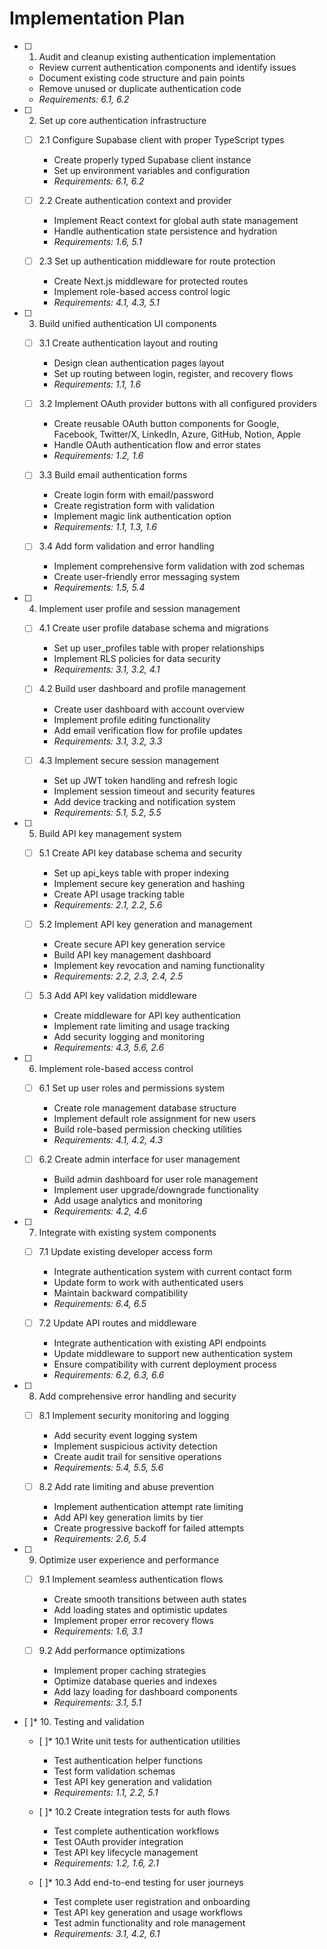 # Implementation Plan

- [ ] 1. Audit and cleanup existing authentication implementation
  - Review current authentication components and identify issues
  - Document existing code structure and pain points
  - Remove unused or duplicate authentication code
  - _Requirements: 6.1, 6.2_

- [ ] 2. Set up core authentication infrastructure
  - [ ] 2.1 Configure Supabase client with proper TypeScript types
    - Create properly typed Supabase client instance
    - Set up environment variables and configuration
    - _Requirements: 6.1, 6.2_
  
  - [ ] 2.2 Create authentication context and provider
    - Implement React context for global auth state management
    - Handle authentication state persistence and hydration
    - _Requirements: 1.6, 5.1_
  
  - [ ] 2.3 Set up authentication middleware for route protection
    - Create Next.js middleware for protected routes
    - Implement role-based access control logic
    - _Requirements: 4.1, 4.3, 5.1_

- [ ] 3. Build unified authentication UI components
  - [ ] 3.1 Create authentication layout and routing
    - Design clean authentication pages layout
    - Set up routing between login, register, and recovery flows
    - _Requirements: 1.1, 1.6_
  
  - [ ] 3.2 Implement OAuth provider buttons with all configured providers
    - Create reusable OAuth button components for Google, Facebook, Twitter/X, LinkedIn, Azure, GitHub, Notion, Apple
    - Handle OAuth authentication flow and error states
    - _Requirements: 1.2, 1.6_
  
  - [ ] 3.3 Build email authentication forms
    - Create login form with email/password
    - Create registration form with validation
    - Implement magic link authentication option
    - _Requirements: 1.1, 1.3, 1.6_
  
  - [ ] 3.4 Add form validation and error handling
    - Implement comprehensive form validation with zod schemas
    - Create user-friendly error messaging system
    - _Requirements: 1.5, 5.4_

- [ ] 4. Implement user profile and session management
  - [ ] 4.1 Create user profile database schema and migrations
    - Set up user_profiles table with proper relationships
    - Implement RLS policies for data security
    - _Requirements: 3.1, 3.2, 4.1_
  
  - [ ] 4.2 Build user dashboard and profile management
    - Create user dashboard with account overview
    - Implement profile editing functionality
    - Add email verification flow for profile updates
    - _Requirements: 3.1, 3.2, 3.3_
  
  - [ ] 4.3 Implement secure session management
    - Set up JWT token handling and refresh logic
    - Implement session timeout and security features
    - Add device tracking and notification system
    - _Requirements: 5.1, 5.2, 5.5_

- [ ] 5. Build API key management system
  - [ ] 5.1 Create API key database schema and security
    - Set up api_keys table with proper indexing
    - Implement secure key generation and hashing
    - Create API usage tracking table
    - _Requirements: 2.1, 2.2, 5.6_
  
  - [ ] 5.2 Implement API key generation and management
    - Create secure API key generation service
    - Build API key management dashboard
    - Implement key revocation and naming functionality
    - _Requirements: 2.2, 2.3, 2.4, 2.5_
  
  - [ ] 5.3 Add API key validation middleware
    - Create middleware for API key authentication
    - Implement rate limiting and usage tracking
    - Add security logging and monitoring
    - _Requirements: 4.3, 5.6, 2.6_

- [ ] 6. Implement role-based access control
  - [ ] 6.1 Set up user roles and permissions system
    - Create role management database structure
    - Implement default role assignment for new users
    - Build role-based permission checking utilities
    - _Requirements: 4.1, 4.2, 4.3_
  
  - [ ] 6.2 Create admin interface for user management
    - Build admin dashboard for user role management
    - Implement user upgrade/downgrade functionality
    - Add usage analytics and monitoring
    - _Requirements: 4.2, 4.6_

- [ ] 7. Integrate with existing system components
  - [ ] 7.1 Update existing developer access form
    - Integrate authentication system with current contact form
    - Update form to work with authenticated users
    - Maintain backward compatibility
    - _Requirements: 6.4, 6.5_
  
  - [ ] 7.2 Update API routes and middleware
    - Integrate authentication with existing API endpoints
    - Update middleware to support new authentication system
    - Ensure compatibility with current deployment process
    - _Requirements: 6.2, 6.3, 6.6_

- [ ] 8. Add comprehensive error handling and security
  - [ ] 8.1 Implement security monitoring and logging
    - Add security event logging system
    - Implement suspicious activity detection
    - Create audit trail for sensitive operations
    - _Requirements: 5.4, 5.5, 5.6_
  
  - [ ] 8.2 Add rate limiting and abuse prevention
    - Implement authentication attempt rate limiting
    - Add API key generation limits by tier
    - Create progressive backoff for failed attempts
    - _Requirements: 2.6, 5.4_

- [ ] 9. Optimize user experience and performance
  - [ ] 9.1 Implement seamless authentication flows
    - Create smooth transitions between auth states
    - Add loading states and optimistic updates
    - Implement proper error recovery flows
    - _Requirements: 1.6, 3.1_
  
  - [ ] 9.2 Add performance optimizations
    - Implement proper caching strategies
    - Optimize database queries and indexes
    - Add lazy loading for dashboard components
    - _Requirements: 3.1, 5.1_

- [ ]* 10. Testing and validation
  - [ ]* 10.1 Write unit tests for authentication utilities
    - Test authentication helper functions
    - Test form validation schemas
    - Test API key generation and validation
    - _Requirements: 1.1, 2.2, 5.1_
  
  - [ ]* 10.2 Create integration tests for auth flows
    - Test complete authentication workflows
    - Test OAuth provider integration
    - Test API key lifecycle management
    - _Requirements: 1.2, 1.6, 2.1_
  
  - [ ]* 10.3 Add end-to-end testing for user journeys
    - Test complete user registration and onboarding
    - Test API key generation and usage workflows
    - Test admin functionality and role management
    - _Requirements: 3.1, 4.2, 6.1_